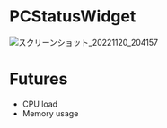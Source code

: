 
# PCStatusWidget


![スクリーンショット_20221120_204157](https://user-images.githubusercontent.com/54607611/202900071-5610ccab-995f-4855-a3a6-a247edc3c938.png)


# Futures
- CPU load
- Memory usage
